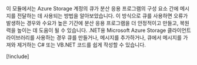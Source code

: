 이 모듈에서는 Azure Storage 계정의 큐가 분산 응용 프로그램의 구성 요소 간에 메시지를 전달하는 데 사용되는 방법을 알아보았습니다. 이 방식으로 큐를 사용하면 오류가 발생하는 경우와 수요가 높은 기간에 분산 응용 프로그램을 더 안정적이고 만들고, 복원력을 높이는 데 도움이 될 수 있습니다. .NET용 Microsoft Azure Storage 클라이언트 라이브러리를 사용하는 경우 큐를 만들거나, 메시지를 추가하거나, 큐에서 메시지를 가져와 제거하는 C# 또는 VB.NET 코드를 쉽게 작성할 수 있습니다.

<!-- Cleanup sandbox -->
[!include[](../../../includes/azure-sandbox-cleanup.md)]